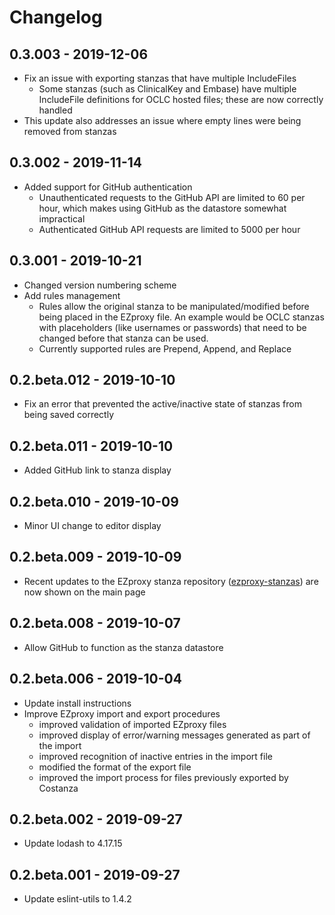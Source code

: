 # Changelog

## 0.3.003 - 2019-12-06

- Fix an issue with exporting stanzas that have multiple IncludeFiles
  - Some stanzas (such as ClinicalKey and Embase) have multiple IncludeFile definitions for OCLC hosted files;
    these are now correctly handled
- This update also addresses an issue where empty lines were being removed from stanzas

## 0.3.002 - 2019-11-14

- Added support for GitHub authentication
  - Unauthenticated requests to the GitHub API are limited to 60 per hour, which makes using GitHub as the datastore
    somewhat impractical
  - Authenticated GitHub API requests are limited to 5000 per hour

## 0.3.001 - 2019-10-21

- Changed version numbering scheme
- Add rules management
  - Rules allow the original stanza to be manipulated/modified before being placed in the EZproxy
    file. An example would be OCLC stanzas with placeholders (like usernames or passwords)
    that need to be changed before that stanza can be used.
  - Currently supported rules are Prepend, Append, and Replace

## 0.2.beta.012 - 2019-10-10

- Fix an error that prevented the active/inactive state of stanzas from being saved correctly

## 0.2.beta.011 - 2019-10-10

- Added GitHub link to stanza display

## 0.2.beta.010 - 2019-10-09

- Minor UI change to editor display

## 0.2.beta.009 - 2019-10-09

- Recent updates to the EZproxy stanza repository
  ([ezproxy-stanzas](https://github.com/usask-library/ezproxy-stanzas)) are now shown on the
  main page

## 0.2.beta.008 - 2019-10-07

- Allow GitHub to function as the stanza datastore

## 0.2.beta.006 - 2019-10-04

- Update install instructions
- Improve EZproxy import and export procedures
  - improved validation of imported EZproxy files
  - improved display of error/warning messages generated as part of the import
  - improved recognition of inactive entries in the import file
  - modified the format of the export file
  - improved the import process for files previously exported by Costanza

## 0.2.beta.002 - 2019-09-27

- Update lodash to 4.17.15

## 0.2.beta.001 - 2019-09-27

- Update eslint-utils to 1.4.2
